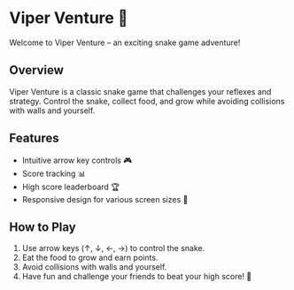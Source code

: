 # Viper Venture 🐍

Welcome to Viper Venture – an exciting snake game adventure!

## Overview

Viper Venture is a classic snake game that challenges your reflexes and strategy. Control the snake, collect food, and grow while avoiding collisions with walls and yourself.

## Features

- Intuitive arrow key controls 🎮
- Score tracking 📊
- High score leaderboard 🏆
- Responsive design for various screen sizes 📱

## How to Play

1. Use arrow keys (↑, ↓, ←, →) to control the snake.
2. Eat the food to grow and earn points.
3. Avoid collisions with walls and yourself.
4. Have fun and challenge your friends to beat your high score! 🚀
